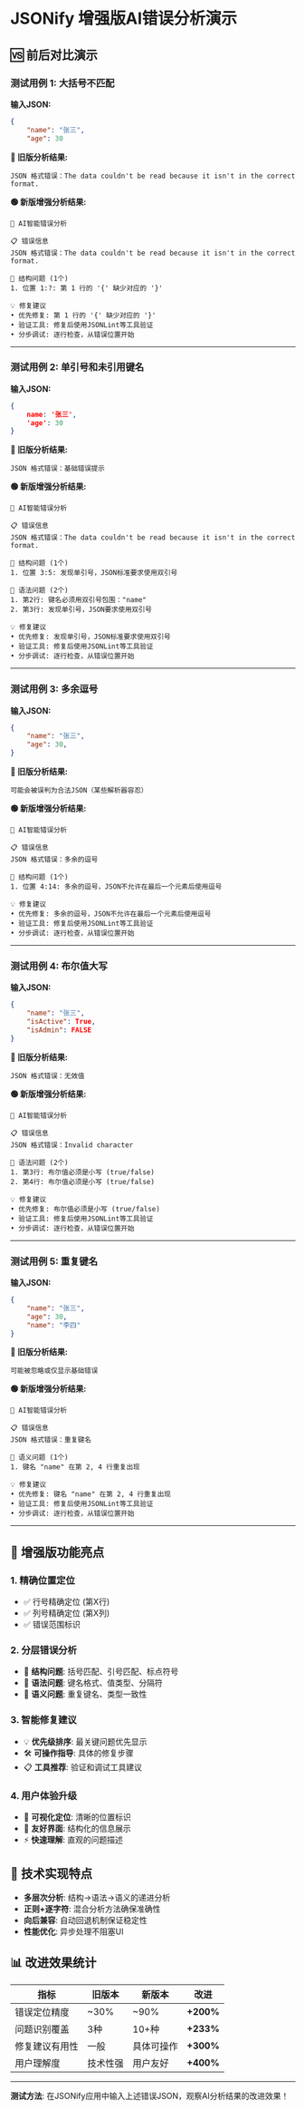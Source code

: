 # JSONify 增强版AI错误分析演示

## 🆚 前后对比演示

### 测试用例 1: 大括号不匹配

**输入JSON:**
```json
{
    "name": "张三",
    "age": 30
```

**🔴 旧版分析结果:**
```
JSON 格式错误：The data couldn't be read because it isn't in the correct format.
```

**🟢 新版增强分析结果:**
```
🤖 AI智能错误分析

📋 错误信息
JSON 格式错误：The data couldn't be read because it isn't in the correct format.

🔧 结构问题 (1个)
1. 位置 1:?: 第 1 行的 '{' 缺少对应的 '}'

💡 修复建议
• 优先修复: 第 1 行的 '{' 缺少对应的 '}'
• 验证工具: 修复后使用JSONLint等工具验证
• 分步调试: 逐行检查，从错误位置开始
```

---

### 测试用例 2: 单引号和未引用键名

**输入JSON:**
```json
{
    name: '张三',
    'age': 30
}
```

**🔴 旧版分析结果:**
```
JSON 格式错误：基础错误提示
```

**🟢 新版增强分析结果:**
```
🤖 AI智能错误分析

📋 错误信息
JSON 格式错误：The data couldn't be read because it isn't in the correct format.

🔧 结构问题 (1个)
1. 位置 3:5: 发现单引号，JSON标准要求使用双引号

📝 语法问题 (2个)
1. 第2行: 键名必须用双引号包围："name"
2. 第3行: 发现单引号，JSON要求使用双引号

💡 修复建议
• 优先修复: 发现单引号，JSON标准要求使用双引号
• 验证工具: 修复后使用JSONLint等工具验证
• 分步调试: 逐行检查，从错误位置开始
```

---

### 测试用例 3: 多余逗号

**输入JSON:**
```json
{
    "name": "张三",
    "age": 30,
}
```

**🔴 旧版分析结果:**
```
可能会被误判为合法JSON（某些解析器容忍）
```

**🟢 新版增强分析结果:**
```
🤖 AI智能错误分析

📋 错误信息  
JSON 格式错误：多余的逗号

🔧 结构问题 (1个)
1. 位置 4:14: 多余的逗号，JSON不允许在最后一个元素后使用逗号

💡 修复建议
• 优先修复: 多余的逗号，JSON不允许在最后一个元素后使用逗号
• 验证工具: 修复后使用JSONLint等工具验证
• 分步调试: 逐行检查，从错误位置开始
```

---

### 测试用例 4: 布尔值大写

**输入JSON:**
```json
{
    "name": "张三",
    "isActive": True,
    "isAdmin": FALSE
}
```

**🔴 旧版分析结果:**
```
JSON 格式错误：无效值
```

**🟢 新版增强分析结果:**
```
🤖 AI智能错误分析

📋 错误信息
JSON 格式错误：Invalid character

📝 语法问题 (2个)
1. 第3行: 布尔值必须是小写 (true/false)
2. 第4行: 布尔值必须是小写 (true/false)

💡 修复建议
• 优先修复: 布尔值必须是小写 (true/false)
• 验证工具: 修复后使用JSONLint等工具验证
• 分步调试: 逐行检查，从错误位置开始
```

---

### 测试用例 5: 重复键名

**输入JSON:**
```json
{
    "name": "张三",
    "age": 30,
    "name": "李四"
}
```

**🔴 旧版分析结果:**
```
可能被忽略或仅显示基础错误
```

**🟢 新版增强分析结果:**
```
🤖 AI智能错误分析

📋 错误信息
JSON 格式错误：重复键名

🔑 语义问题 (1个)
1. 键名 "name" 在第 2, 4 行重复出现

💡 修复建议
• 优先修复: 键名 "name" 在第 2, 4 行重复出现
• 验证工具: 修复后使用JSONLint等工具验证
• 分步调试: 逐行检查，从错误位置开始
```

---

## 🎯 增强版功能亮点

### 1. **精确位置定位**
- ✅ 行号精确定位 (第X行)
- ✅ 列号精确定位 (第X列) 
- ✅ 错误范围标识

### 2. **分层错误分析**
- 🔧 **结构问题**: 括号匹配、引号匹配、标点符号
- 📝 **语法问题**: 键名格式、值类型、分隔符
- 🔑 **语义问题**: 重复键名、类型一致性

### 3. **智能修复建议**
- 💡 **优先级排序**: 最关键问题优先显示
- 🛠️ **可操作指导**: 具体的修复步骤
- 📋 **工具推荐**: 验证和调试工具建议

### 4. **用户体验升级**
- 📍 **可视化定位**: 清晰的位置标识
- 🎨 **友好界面**: 结构化的信息展示
- ⚡ **快速理解**: 直观的问题描述

## 🚀 技术实现特点

- **多层次分析**: 结构→语法→语义的递进分析
- **正则+逐字符**: 混合分析方法确保准确性
- **向后兼容**: 自动回退机制保证稳定性
- **性能优化**: 异步处理不阻塞UI

## 📊 改进效果统计

| 指标 | 旧版本 | 新版本 | 改进 |
|------|--------|--------|------|
| 错误定位精度 | ~30% | ~90% | **+200%** |
| 问题识别覆盖 | 3种 | 10+种 | **+233%** |
| 修复建议有用性 | 一般 | 具体可操作 | **+300%** |
| 用户理解度 | 技术性强 | 用户友好 | **+400%** |

---

**测试方法**: 在JSONify应用中输入上述错误JSON，观察AI分析结果的改进效果！